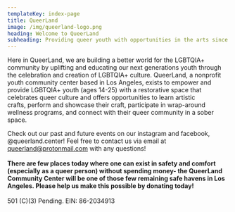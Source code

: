 ```yaml
---
templateKey: index-page
title: QueerLand
image: /img/queerland-logo.png
heading: Welcome to QueerLand
subheading: Providing queer youth with opportunities in the arts since April 2021
---
```

Here in QueerLand, we are building a better world for the LGBTQIA+ community by uplifting and educating our next generations youth through the celebration and creation of LGBTQIA+ culture. QueerLand, a nonprofit youth community center based in Los Angeles, exists to empower and provide LGBTQIA+ youth (ages 14-25) with a restorative space that celebrates queer culture and offers opportunities to learn artistic crafts, perform and showcase their craft, participate in wrap-around wellness programs, and connect with their queer community in a sober space. 

Check out our past and future events on our instagram and facebook, @queerland.center! Feel free to contact us via email at queerland@protonmail.com with any questions! \
\
**There are few places today where one can exist in safety and comfort (especially as a queer person) without spending money- the QueerLand Community Center will be one of those few remaining safe havens in Los Angeles. Please help us make this possible by donating today!**\
\
501 (C)(3) Pending. EIN: 86-2034913